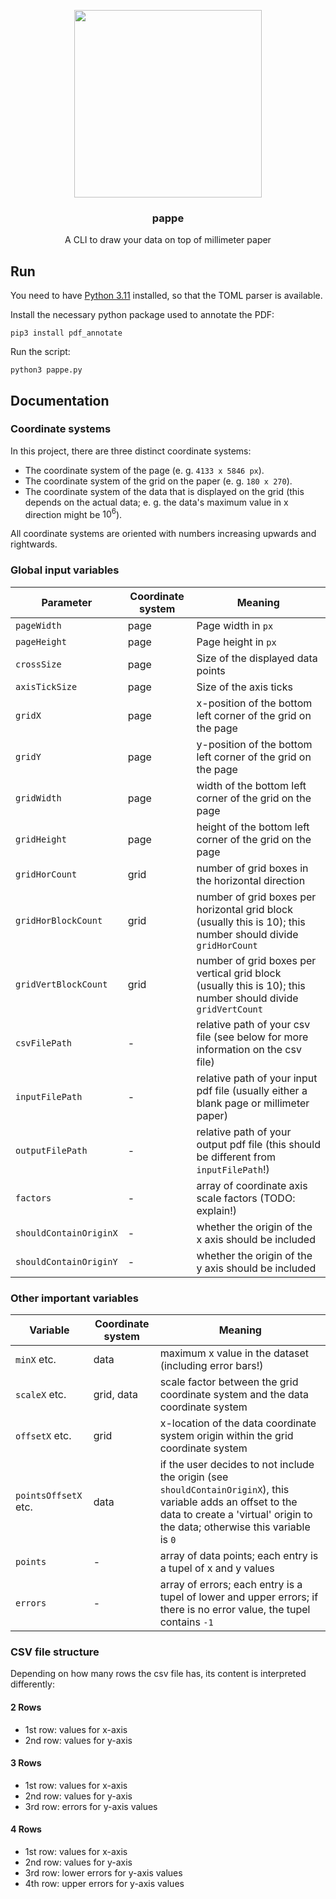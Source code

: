 <p align="center">
  <img src="https://github.com/paul019/pap1-helper/assets/37160523/050c1b4e-ae09-4911-b9ee-2db830c5e8f1" width="300px" />
  
  <h3 align="center">pappe</h3>
  <p align="center">A CLI to draw your data on top of millimeter paper</p>
</p>
 
## Run

You need to have [Python 3.11](https://www.python.org/downloads/) installed, so that the TOML parser is available.

Install the necessary python package used to annotate the PDF:

`pip3 install pdf_annotate`

Run the script:

`python3 pappe.py`


## Documentation

### Coordinate systems

In this project, there are three distinct coordinate systems:

- The coordinate system of the page (e. g. `4133 x 5846 px`).
- The coordinate system of the grid on the paper (e. g. `180 x 270`).
- The coordinate system of the data that is displayed on the grid (this depends on the actual data; e. g. the data's maximum value in x direction might be $10^6$).

All coordinate systems are oriented with numbers increasing upwards and rightwards.

### Global input variables

| Parameter | Coordinate system | Meaning |
| --- | --- | --- |
| `pageWidth` | page | Page width in `px` |
| `pageHeight` | page | Page height in `px` |
| `crossSize` | page | Size of the displayed data points |
| `axisTickSize` | page | Size of the axis ticks |
| `gridX` | page | x-position of the bottom left corner of the grid on the page |
| `gridY` | page | y-position of the bottom left corner of the grid on the page |
| `gridWidth` | page | width of the bottom left corner of the grid on the page |
| `gridHeight` | page | height of the bottom left corner of the grid on the page |
| `gridHorCount` | grid | number of grid boxes in the horizontal direction |
| `gridHorBlockCount` | grid | number of grid boxes per horizontal grid block (usually this is 10); this number should divide `gridHorCount` |
| `gridVertBlockCount` | grid | number of grid boxes per vertical grid block (usually this is 10); this number should divide `gridVertCount` |
| `csvFilePath` | - | relative path of your csv file (see below for more information on the csv file) |
| `inputFilePath` | - | relative path of your input pdf file (usually either a blank page or millimeter paper) |
| `outputFilePath` | - | relative path of your output pdf file (this should be different from `inputFilePath`!) |
| `factors` | - | array of coordinate axis scale factors (TODO: explain!) |
| `shouldContainOriginX` | - | whether the origin of the x axis should be included |
| `shouldContainOriginY` | - | whether the origin of the y axis should be included |

### Other important variables

| Variable | Coordinate system | Meaning |
| --- | --- | --- |
| `minX` etc. | data | maximum x value in the dataset (including error bars!) |
| `scaleX` etc. | grid, data | scale factor between the grid coordinate system and the data coordinate system |
| `offsetX` etc. | grid | x-location of the data coordinate system origin within the grid coordinate system |
| `pointsOffsetX` etc. | data | if the user decides to not include the origin (see `shouldContainOriginX`), this variable adds an offset to the data to create a 'virtual' origin to the data; otherwise this variable is `0` |
| `points` | - | array of data points; each entry is a tupel of x and y values |
| `errors` | - | array of errors; each entry is a tupel of lower and upper errors; if there is no error value, the tupel contains `-1` |

### CSV file structure

Depending on how many rows the csv file has, its content is interpreted differently:

#### 2 Rows

- 1st row: values for x-axis
- 2nd row: values for y-axis

#### 3 Rows

- 1st row: values for x-axis
- 2nd row: values for y-axis
- 3rd row: errors for y-axis values

#### 4 Rows

- 1st row: values for x-axis
- 2nd row: values for y-axis
- 3rd row: lower errors for y-axis values
- 4th row: upper errors for y-axis values
